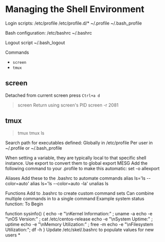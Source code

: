 # Managing the Shell Environment

Login scripts:
/etc/profile
/etc/profile.d/*
~/.profile
~/.bash_profile

Bash configuration:
/etc/bashrc
~/.bashrc

Logout script
~/.bash_logout

Commands

- `screen`
- `tmux`

## screen

Detached from current screen press `Ctrl+a d`
> screen
Return using screen's PID
> screen -r 2081

## tmux 
> tmux
> tmux ls

Search path for executables defined:
Globally in /etc/profile
Per user in ~/.profile or ~/.bash_profile

When setting a variable, they are typically local to that specific shell instance.
Use export to convert them to global
export MESG
Add the following command to your .profile to make this automatic:
set -o allexport

Aliases
Add these to the .bashrc to automate commands
alias ls='ls --color=auto'
alias ls='ls --color=auto -la'
unalias ls

Functions
Add to .bashrc to create custom command sets
Can combine multiple commands in to a single command
Example system status function:
To Begin

function sysinfo()
    {
    echo -e "\nKernel Information:" ; uname -a
    echo -e "\nOS Version:" ; cat /etc/centos-release
    echo -e "\nSystem Uptime:" ; uptime
    echo -e "\nMemory Utilization:" ; free -m
    echo -e "\nFilesystem Utilization:"; df -h
    }
Update /etc/skel/.bashrc to populate values for new users
*
